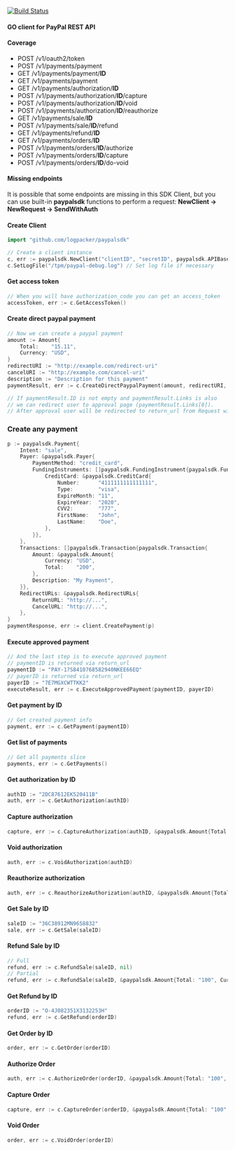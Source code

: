 [![Build Status](https://travis-ci.org/logpacker/paypalsdk.svg?branch=master)](https://travis-ci.org/logpacker/paypalsdk)

#### GO client for PayPal REST API

#### Coverage
 * POST /v1/oauth2/token
 * POST /v1/payments/payment
 * GET /v1/payments/payment/**ID**
 * GET /v1/payments/payment
 * GET /v1/payments/authorization/**ID**
 * POST /v1/payments/authorization/**ID**/capture
 * POST /v1/payments/authorization/**ID**/void
 * POST /v1/payments/authorization/**ID**/reauthorize
 * GET /v1/payments/sale/**ID**
 * POST /v1/payments/sale/**ID**/refund
 * GET /v1/payments/refund/**ID**
 * GET /v1/payments/orders/**ID**
 * POST /v1/payments/orders/**ID**/authorize
 * POST /v1/payments/orders/**ID**/capture
 * POST /v1/payments/orders/**ID**/do-void

#### Missing endpoints
It is possible that some endpoints are missing in this SDK Client, but you can use built-in **paypalsdk** functions to perform a request: **NewClient -> NewRequest -> SendWithAuth**

#### Create Client

```go
import "github.com/logpacker/paypalsdk"
```

```go
// Create a client instance
c, err := paypalsdk.NewClient("clientID", "secretID", paypalsdk.APIBaseSandBox)
c.SetLogFile("/tpm/paypal-debug.log") // Set log file if necessary
```

#### Get access token
```go
// When you will have authorization_code you can get an access_token
accessToken, err := c.GetAccessToken()
```

#### Create direct paypal payment

```go
// Now we can create a paypal payment
amount := Amount{
    Total:    "15.11",
    Currency: "USD",
}
redirectURI := "http://example.com/redirect-uri"
cancelURI := "http://example.com/cancel-uri"
description := "Description for this payment"
paymentResult, err := c.CreateDirectPaypalPayment(amount, redirectURI, cancelURI, description)

// If paymentResult.ID is not empty and paymentResult.Links is also
// we can redirect user to approval page (paymentResult.Links[0]).
// After approval user will be redirected to return_url from Request with PaymentID
```

### Create any payment
```go
p := paypalsdk.Payment{
    Intent: "sale",
    Payer: &paypalsdk.Payer{
        PaymentMethod: "credit_card",
        FundingInstruments: []paypalsdk.FundingInstrument{paypalsdk.FundingInstrument{
            CreditCard: &paypalsdk.CreditCard{
                Number:      "4111111111111111",
                Type:        "visa",
                ExpireMonth: "11",
                ExpireYear:  "2020",
                CVV2:        "777",
                FirstName:   "John",
                LastName:    "Doe",
            },
        }},
    },
    Transactions: []paypalsdk.Transaction{paypalsdk.Transaction{
        Amount: &paypalsdk.Amount{
            Currency: "USD",
            Total:    "200",
        },
        Description: "My Payment",
    }},
    RedirectURLs: &paypalsdk.RedirectURLs{
        ReturnURL: "http://...",
        CancelURL: "http://...",
    },
}
paymentResponse, err := client.CreatePayment(p)
```

#### Execute approved payment

```go
// And the last step is to execute approved payment
// paymentID is returned via return_url
paymentID := "PAY-17S8410768582940NKEE66EQ"
// payerID is returned via return_url
payerID := "7E7MGXCWTTKK2"
executeResult, err := c.ExecuteApprovedPayment(paymentID, payerID)
```

#### Get payment by ID

```go
// Get created payment info
payment, err := c.GetPayment(paymentID)
```

#### Get list of payments

```go
// Get all payments slice
payments, err := c.GetPayments()
```

#### Get authorization by ID

```go
authID := "2DC87612EK520411B"
auth, err := c.GetAuthorization(authID)
```

#### Capture authorization

```go
capture, err := c.CaptureAuthorization(authID, &paypalsdk.Amount{Total: "200", Currency: "USD"}, true)
```

#### Void authorization

```go
auth, err := c.VoidAuthorization(authID)
```

#### Reauthorize authorization

```go
auth, err := c.ReauthorizeAuthorization(authID, &paypalsdk.Amount{Total: "200", Currency: "USD"})
```

#### Get Sale by ID

```go
saleID := "36C38912MN9658832"
sale, err := c.GetSale(saleID)
```

#### Refund Sale by ID

```go
// Full
refund, err := c.RefundSale(saleID, nil)
// Partial
refund, err := c.RefundSale(saleID, &paypalsdk.Amount{Total: "100", Currency: "USD"})
```

#### Get Refund by ID

```go
orderID := "O-4J082351X3132253H"
refund, err := c.GetRefund(orderID)
```

#### Get Order by ID

```go
order, err := c.GetOrder(orderID)
```

#### Authorize Order

```go
auth, err := c.AuthorizeOrder(orderID, &paypalsdk.Amount{Total: "100", Currency: "USD"})
```

#### Capture Order

```go
capture, err := c.CaptureOrder(orderID, &paypalsdk.Amount{Total: "100", Currency: "USD"}, true, nil)
```

#### Void Order

```go
order, err := c.VoidOrder(orderID)
```
